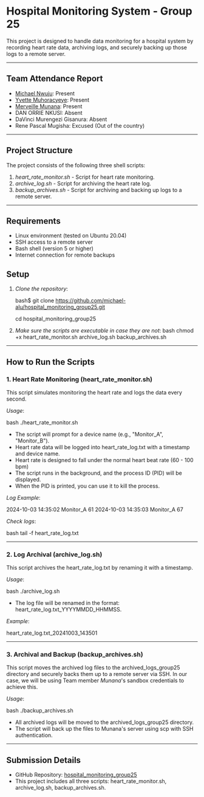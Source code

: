 # Hospital Monitoring System - Group 25

This project is designed to handle data monitoring for a hospital system by recording heart rate data, archiving logs, and securely backing up those logs to a remote server.

---

## Team Attendance Report

- [Michael Nwuju](https://github.com/michael-alu): Present
- [Yvette Muhoracyeye](https://github.com/Yvette334): Present
- [Merveille Munana](https://github.com/Munana122): Present
- DAN ORRIE NKUSI: Absent
- DaVinci Murengezi Gisanura: Absent
- Rene Pascal Mugisha: Excused (Out of the country)

---

## Project Structure

The project consists of the following three shell scripts:

1. *heart_rate_monitor.sh* - Script for heart rate monitoring.
2. *archive_log.sh* - Script for archiving the heart rate log.
3. *backup_archives.sh* - Script for archiving and backing up logs to a remote server.

---

## Requirements

- Linux environment (tested on Ubuntu 20.04)
- SSH access to a remote server
- Bash shell (version 5 or higher)
- Internet connection for remote backups

## Setup

1. *Clone the repository*:

   bash$
   git clone https://github.com/michael-alu/hospital_monitoring_group25.git
   
   cd hospital_monitoring_group25
   

2. *Make sure the scripts are executable in case they are not*:
   bash
   chmod +x heart_rate_monitor.sh archive_log.sh backup_archives.sh
   

---

## How to Run the Scripts

### 1. Heart Rate Monitoring (heart_rate_monitor.sh)

This script simulates monitoring the heart rate and logs the data every second.

*Usage*:

bash
./heart_rate_monitor.sh


- The script will prompt for a device name (e.g., "Monitor_A", "Monitor_B").
- Heart rate data will be logged into heart_rate_log.txt with a timestamp and device name.
- Heart rate is designed to fall under the normal heart beat rate (60 - 100 bpm)
- The script runs in the background, and the process ID (PID) will be displayed.
- When the PID is printed, you can use it to kill the process.

*Log Example*:


2024-10-03 14:35:02 Monitor_A 61
2024-10-03 14:35:03 Monitor_A 67


*Check logs*:

bash
tail -f heart_rate_log.txt


---

### 2. Log Archival (archive_log.sh)

This script archives the heart_rate_log.txt by renaming it with a timestamp.

*Usage*:

bash
./archive_log.sh


- The log file will be renamed in the format: heart_rate_log.txt_YYYYMMDD_HHMMSS.

*Example*:


heart_rate_log.txt_20241003_143501


---

### 3. Archival and Backup (backup_archives.sh)

This script moves the archived log files to the archived_logs_group25 directory and securely backs them up to a remote server via SSH. In our case, we will be using Team member *Munana*'s sandbox credentials to achieve this.

*Usage*:

bash
./backup_archives.sh


- All archived logs will be moved to the archived_logs_group25 directory.
- The script will back up the files to Munana's server using scp with SSH authentication.

---

## Submission Details

- GitHub Repository: [hospital_monitoring_group25](https://github.com/michael-alu/hospital_monitoring_group25)
- This project includes all three scripts: heart_rate_monitor.sh, archive_log.sh, backup_archives.sh.
